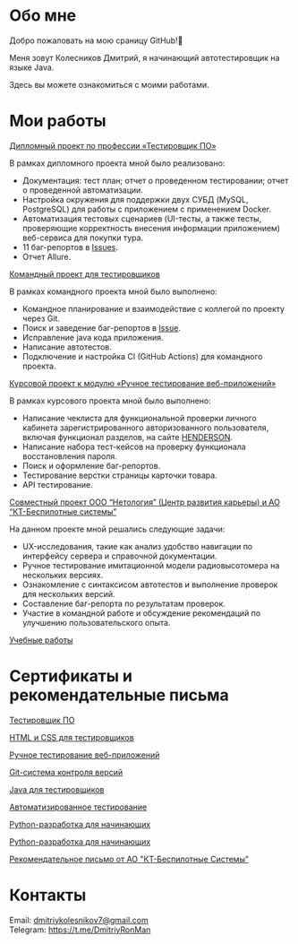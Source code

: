 # Обо мне

Добро пожаловать на мою сраницу GitHub!👋

Меня зовут Колесников Дмитрий, я начинающий автотестировщик на языке Java.

Здесь вы можете ознакомиться с моими работами.

# Мои работы

[Дипломный проект по профессии «Тестировщик ПО»](https://github.com/DmitriyRonMan/QA-51_Diplom)

В рамках дипломного проекта мной было реализовано:
- Документация: тест план; отчет о проведенном тестировании; отчет о проведенной автоматизации.
- Настройка окружения для поддержки двух СУБД (MySQL, PostgreSQL) для работы с приложением с применением Docker.
- Автоматизация тестовых сценариев (UI-тесты, а также тесты, проверяющие корректность внесения информации приложением) веб-сервиса для покупки тура.
- 11 баг-репортов в [Issues](https://github.com/DmitriyRonMan/QA-51_Diplom/issues). 
- Отчет Allure.

[Командный проект для тестировщиков](https://github.com/Helena01101986/javaqa-team-diplom)

В рамках командного проекта мной было выполнено:
- Командное планирование и взаимодействие с коллегой по проекту через Git.
- Поиск и заведение баг-репортов в [Issue](https://github.com/Helena01101986/javaqa-team-diplom/issues?q=is%3Aissue+is%3Aclosed).
- Исправление java кода приложения.
- Написание автотестов.
- Подключение и настройка CI (GitHub Actions) для командного проекта. 

[Курсовой проект к модулю «Ручное тестирование веб-приложений»](https://docs.google.com/spreadsheets/d/1GMcDatlzJ6iSZnAv6EBLtVHiAfx6gAzApmX9XM5hcKc/edit#gid=0)

В рамках курсового проекта мной было выполнено:
- Написание чеклиста для функциональной проверки личного кабинета зарегистрированного авторизованного пользователя, включая функционал разделов, на сайте [HENDERSON](https://henderson.ru/).
- Написание набора тест-кейсов на проверку функционала восстановления пароля.
- Поиск и оформление баг-репортов.
- Тестирование верстки страницы карточки товара.
- API тестирование.

[Cовместный проект ООО “Нетология” (Центр развития карьеры) и АО “КТ-Беспилотные системы”](https://docs.google.com/spreadsheets/d/1J0BfSe6k3FXSj2GQIxNJ0vrrUdJciAv78qrawf46Fp8/edit#gid=0)

На данном проекте мной решались следующие задачи:
- UX-исследования, такие как анализ удобство навигации по интерфейсу сервера и справочной документации.
- Ручное тестирование имитационной модели радиовысотомера на нескольких версиях.
- Ознакомление с синтаксисом автотестов и выполнение проверок для нескольких версий.
- Составление баг-репорта по результатам проверок.
- Участие в командной работе и обсуждение рекомендаций по улучшению пользовательского опыта.

[Учебные работы](https://github.com/DmitriyRonMan?tab=repositories)

# Сертификаты и рекомендательные письма

[Тестировщик ПО](https://github.com/DmitriyRonMan/DmitriyRonMan/blob/main/pic/certificate.pdf)

[HTML и CSS для тестировщиков](https://github.com/DmitriyRonMan/DmitriyRonMan/blob/main/pic/certificate3.pdf)

[Ручное тестирование веб-приложений](https://github.com/DmitriyRonMan/DmitriyRonMan/blob/main/pic/certificate4.pdf)

[Git-система контроля версий](https://github.com/DmitriyRonMan/DmitriyRonMan/blob/main/pic/certificate5.pdf)

[Java для тестировщиков](https://github.com/DmitriyRonMan/DmitriyRonMan/blob/main/pic/certificate6.pdf)

[Автоматизированное тестирование](https://github.com/DmitriyRonMan/DmitriyRonMan/blob/main/pic/certificate7.pdf)

[Python-разработка для начинающих](https://github.com/DmitriyRonMan/DmitriyRonMan/blob/main/pic/certificate8.pdf)

[Python-разработка для начинающих](https://github.com/DmitriyRonMan/DmitriyRonMan/blob/main/pic/certificate8.pdf)

[Рекомендательное письмо от АО "КТ-Беспилотные Системы"](https://github.com/DmitriyRonMan/DmitriyRonMan/blob/main/pic/KolesnikovDmitriy.pdf)


# Контакты
     
Email: dmitriykolesnikov7@gmail.com  
Telegram: https://t.me/DmitriyRonMan

<!--
**DmitriyRonMan/DmitriyRonMan** is a ✨ _special_ ✨ repository because its `README.md` (this file) appears on your GitHub profile.

Here are some ideas to get you started:

- 🔭 I’m currently working on ...
- 🌱 I’m currently learning ...
- 👯 I’m looking to collaborate on ...
- 🤔 I’m looking for help with ...
- 💬 Ask me about ...
- 📫 How to reach me: ...
- 😄 Pronouns: ...
- ⚡ Fun fact: ...
-->
